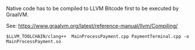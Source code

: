 Native code has to be compiled to LLVM Bitcode first to be executed by GraalVM.

See: https://www.graalvm.org/latest/reference-manual/llvm/Compiling/

``
$LLVM_TOOLCHAIN/clang++  MainProcessPayment.cpp PaymentTerminal.cpp -o MainProcessPayment.so
``